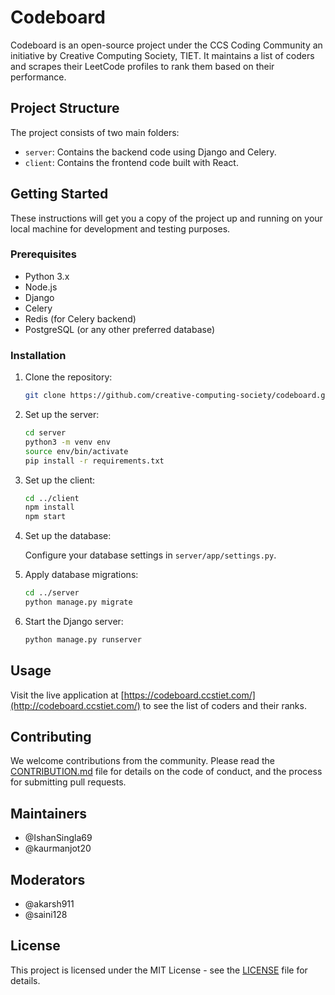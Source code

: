 # Codeboard

Codeboard is an open-source project under the CCS Coding Community an initiative by Creative Computing Society, TIET. It maintains a list of coders and scrapes their LeetCode profiles to rank them based on their performance.

## Project Structure

The project consists of two main folders:

- `server`: Contains the backend code using Django and Celery.
- `client`: Contains the frontend code built with React.

## Getting Started

These instructions will get you a copy of the project up and running on your local machine for development and testing purposes.

### Prerequisites

- Python 3.x
- Node.js
- Django
- Celery
- Redis (for Celery backend)
- PostgreSQL (or any other preferred database)

### Installation

1. Clone the repository:

    ```bash
    git clone https://github.com/creative-computing-society/codeboard.git
    ```

2. Set up the server:

    ```bash
    cd server
    python3 -m venv env
    source env/bin/activate
    pip install -r requirements.txt
    ```

3. Set up the client:

    ```bash
    cd ../client
    npm install
    npm start
    ```

4. Set up the database:

    Configure your database settings in `server/app/settings.py`.

5. Apply database migrations:

    ```bash
    cd ../server
    python manage.py migrate
    ```

6. Start the Django server:

    ```bash
    python manage.py runserver
    ```

## Usage

Visit the live application at [https://codeboard.ccstiet.com/](http://codeboard.ccstiet.com/) to see the list of coders and their ranks.

## Contributing

We welcome contributions from the community. Please read the [CONTRIBUTION.md](CONTRIBUTION.md) file for details on the code of conduct, and the process for submitting pull requests.

## Maintainers

- @IshanSingla69
- @kaurmanjot20

## Moderators

- @akarsh911
- @saini128

## License

This project is licensed under the MIT License - see the [LICENSE](LICENSE) file for details.



